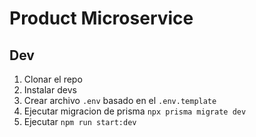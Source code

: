 # Product Microservice

## Dev

1. Clonar el repo
2. Instalar devs 
3. Crear archivo `.env` basado en el `.env.template`
4. Ejecutar migracion de prisma `npx prisma migrate dev`
5. Ejecutar `npm run start:dev`
